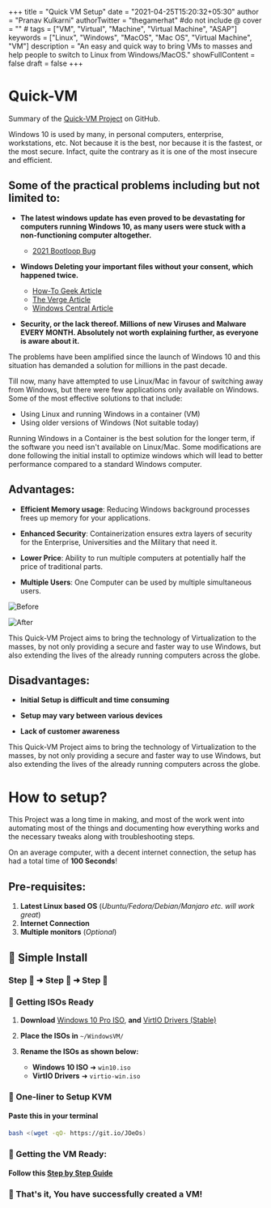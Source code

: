 +++
title = "Quick VM Setup"
date = "2021-04-25T15:20:32+05:30"
author = "Pranav Kulkarni"
authorTwitter = "thegamerhat" #do not include @
cover = "" #
tags = ["VM", "Virtual", "Machine", "Virtual Machine", "ASAP"]
keywords = ["Linux", "Windows", "MacOS", "Mac OS", "Virtual Machine", "VM"]
description = "An easy and quick way to bring VMs to masses and help people to switch to Linux from Windows/MacOS."
showFullContent = false
draft = false
+++


# Quick-VM

Summary of the [Quick-VM Project](https://github.com/thegamerhat/quick-vm) on GitHub.

Windows 10 is used by many, in personal computers, enterprise, workstations, etc. Not because it is the best, nor because it is the fastest, or the most secure. Infact, quite the contrary as it is one of the most insecure and efficient.

## **Some of the practical problems including but not limited to:**

- **The latest windows update has even proved to be devastating for computers running Windows 10, as many users were stuck with a non-functioning computer altogether.**
    - [2021 Bootloop Bug](https://www.windowslatest.com/2021/04/21/april-2021-patch-is-now-causing-trouble-for-more-windows-10-users/)

- **Windows Deleting your important files without your consent, which happened twice.**
    - [How-To Geek Article](https://www.howtogeek.com/658194/windows-10s-new-update-is-deleting-peoples-files-again)
    - [The Verge Article](https://www.theverge.com/2018/10/6/17944966/microsoft-windows-10-october-2018-update-documents-deleted-issues-windows-update-paused)
    - [Windows Central Article](https://www.windowscentral.com/windows-10-october-2018-update-seems-be-deleting-users-data)

- **Security, or the lack thereof. **Millions of new Viruses and Malware EVERY MONTH**. Absolutely not worth explaining further, as everyone is aware about it.**

The problems have been amplified since the launch of Windows 10 and this situation has demanded a solution for millions in the past decade.

Till now, many have attempted to use Linux/Mac in favour of switching away from Windows, but there were few applications only available on Windows. 
Some of the most effective solutions to that include:

  - Using Linux and running Windows in a container (VM)
  - Using older versions of Windows (Not suitable today)

Running Windows in a Container is the best solution for the longer term, if the software you need isn't available on Linux/Mac. Some modifications are done following the initial install to optimize windows which will lead to better performance compared to a standard Windows computer.

## Advantages:

  - **Efficient Memory usage**: Reducing Windows background processes frees up memory for your applications.

  - **Enhanced Security**: Containerization ensures extra layers of security for the Enterprise, Universities and the Military that need it.

  - **Lower Price**: Ability to run multiple computers at potentially half the price of traditional parts.

  - **Multiple Users**: One Computer can be used by multiple simultaneous users.

![Before](https://raw.githubusercontent.com/thegamerhat/cybrdise-blog-hugo/master/content/posts/images/quickvm1.png)

![After](https://raw.githubusercontent.com/thegamerhat/cybrdise-blog-hugo/master/content/posts/images/quickvm2.png)

This Quick-VM Project aims to bring the technology of Virtualization to the masses, by not only providing a secure and faster way to use Windows, but also extending the lives of the already running computers across the globe.



## Disadvantages:

  - **Initial Setup is difficult and time consuming**

  - **Setup may vary between various devices** 

  - **Lack of customer awareness**

This Quick-VM Project aims to bring the technology of Virtualization to the masses, by not only providing a secure and faster way to use Windows, but also extending the lives of the already running computers across the globe.

# How to setup?

This Project was a long time in making, and most of the work went into automating most of the things and documenting how everything works and the necessary tweaks along with troubleshooting steps.

On an average computer, with a decent internet connection, the setup has had a total time of **100 Seconds**!

## Pre-requisites:

1. **Latest Linux based OS** (_Ubuntu/Fedora/Debian/Manjaro etc. will work great_)
2. **Internet Connection**
3. **Multiple monitors** (_Optional_)


## 🏅 Simple Install
### Step 🥇 ➜ Step 🥈 ➜ Step 🥉

### 🥇 Getting ISOs Ready

1. **Download** [Windows 10 Pro ISO](https://www.microsoft.com/en-us/software-download/windows10ISO), **and** [VirtIO Drivers (Stable)](https://fedorapeople.org/groups/virt/virtio-win/direct-downloads/stable-virtio/virtio-win.iso)

2. **Place the ISOs in** `~/WindowsVM/`

3. **Rename the ISOs as shown below:**
    - **Windows 10 ISO** ➜ `win10.iso`
    - **VirtIO Drivers** ➜ `virtio-win.iso`


### 🥈 One-liner to Setup KVM

#### Paste this in your terminal

```bash
bash <(wget -qO- https://git.io/JOeOs)
 ```

### 🥉 Getting the VM Ready:

#### Follow this [Step by Step Guide](https://github.com/thegamerhat/quick-vm/blob/main/docs/diy-vm.md#creating-a-vm)

### 🎉 That's it, You have successfully created a VM!

